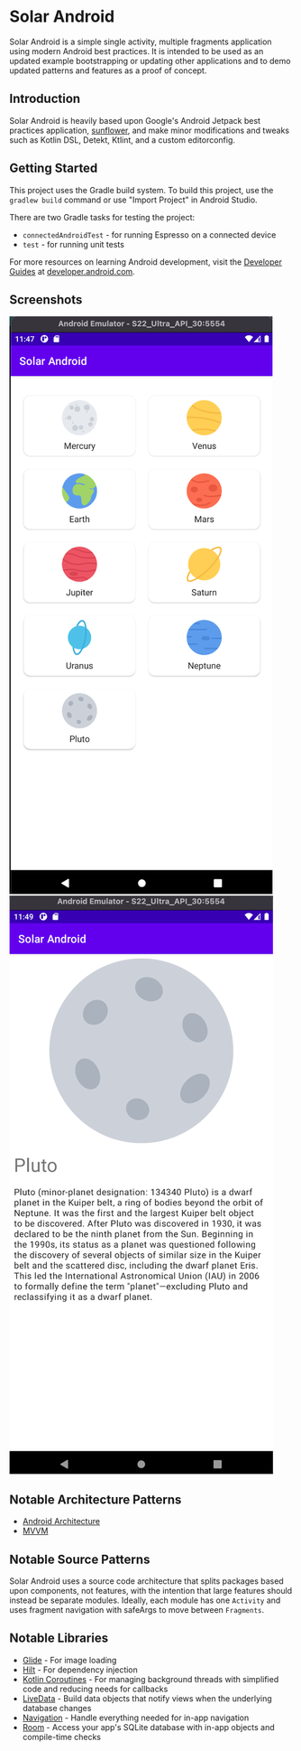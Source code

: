 Solar Android
=================

Solar Android is a simple single activity, multiple fragments application using modern Android best practices. It is intended to be used as an updated example bootstrapping or updating other applications and to demo updated patterns and features as a proof of concept.

Introduction
--------------

Solar Android is heavily based upon Google's Android Jetpack best practices application, [sunflower](https://github.com/android/sunflower), and make minor modifications and tweaks such as Kotlin DSL, Detekt, Ktlint, and a custom editorconfig.

Getting Started
--------------

This project uses the Gradle build system. To build this project, use the `gradlew build` command or use "Import Project" in Android Studio.

There are two Gradle tasks for testing the project:
* `connectedAndroidTest` - for running Espresso on a connected device
* `test` - for running unit tests

For more resources on learning Android development, visit the [Developer Guides](https://developer.android.com/guide/) at [developer.android.com](https://developer.android.com).

Screenshots
--------------

![List of planets](screenshots/phone_planet_list.png "A list of planets")
![Planet details](screenshots/phone_planet_detail.png "Details for a specific planet")

Notable Architecture Patterns
--------------

* [Android Architecture](https://developer.android.com/topic/architecture)
* [MVVM](https://developer.android.com/topic/libraries/architecture/viewmodel)

Notable Source Patterns
--------------

Solar Android uses a source code architecture that splits packages based upon components, not features, with the intention that large features should instead be separate modules. Ideally, each module has one `Activity` and uses fragment navigation with safeArgs to move between `Fragments`.


Notable Libraries
--------------

* [Glide](https://bumptech.github.io/glide) - For image loading
* [Hilt](https://developer.android.com/training/dependency-injection/hilt-android) - For dependency injection
* [Kotlin Coroutines](https://kotlinlang.org/docs/reference/coroutines-overview.html) - For managing background threads with simplified code and reducing needs for callbacks
* [LiveData](https://developer.android.com/topic/libraries/architecture/livedata) - Build data objects that notify views when the underlying database changes
* [Navigation](https://developer.android.com/topic/libraries/architecture/navigation/) - Handle everything needed for in-app navigation
* [Room](https://developer.android.com/topic/libraries/architecture/room) - Access your app's SQLite database with in-app objects and compile-time checks
